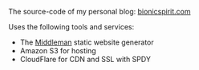 The source-code of my personal blog: [bionicspirit.com](https://www.bionicspirit.com)

Uses the following tools and services:

- The [Middleman](middlemanapp.com) static website generator
- Amazon S3 for hosting
- CloudFlare for CDN and SSL with SPDY

